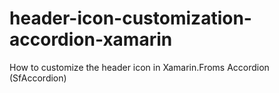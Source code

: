 # header-icon-customization-accordion-xamarin
How to customize the header icon in Xamarin.Froms Accordion (SfAccordion)
